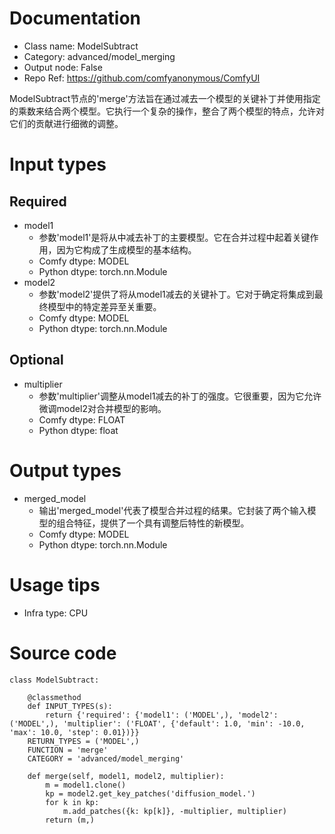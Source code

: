 # Documentation
- Class name: ModelSubtract
- Category: advanced/model_merging
- Output node: False
- Repo Ref: https://github.com/comfyanonymous/ComfyUI

ModelSubtract节点的'merge'方法旨在通过减去一个模型的关键补丁并使用指定的乘数来结合两个模型。它执行一个复杂的操作，整合了两个模型的特点，允许对它们的贡献进行细微的调整。

# Input types
## Required
- model1
    - 参数'model1'是将从中减去补丁的主要模型。它在合并过程中起着关键作用，因为它构成了生成模型的基本结构。
    - Comfy dtype: MODEL
    - Python dtype: torch.nn.Module
- model2
    - 参数'model2'提供了将从model1减去的关键补丁。它对于确定将集成到最终模型中的特定差异至关重要。
    - Comfy dtype: MODEL
    - Python dtype: torch.nn.Module
## Optional
- multiplier
    - 参数'multiplier'调整从model1减去的补丁的强度。它很重要，因为它允许微调model2对合并模型的影响。
    - Comfy dtype: FLOAT
    - Python dtype: float

# Output types
- merged_model
    - 输出'merged_model'代表了模型合并过程的结果。它封装了两个输入模型的组合特征，提供了一个具有调整后特性的新模型。
    - Comfy dtype: MODEL
    - Python dtype: torch.nn.Module

# Usage tips
- Infra type: CPU

# Source code
```
class ModelSubtract:

    @classmethod
    def INPUT_TYPES(s):
        return {'required': {'model1': ('MODEL',), 'model2': ('MODEL',), 'multiplier': ('FLOAT', {'default': 1.0, 'min': -10.0, 'max': 10.0, 'step': 0.01})}}
    RETURN_TYPES = ('MODEL',)
    FUNCTION = 'merge'
    CATEGORY = 'advanced/model_merging'

    def merge(self, model1, model2, multiplier):
        m = model1.clone()
        kp = model2.get_key_patches('diffusion_model.')
        for k in kp:
            m.add_patches({k: kp[k]}, -multiplier, multiplier)
        return (m,)
```